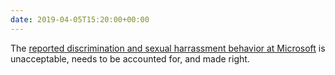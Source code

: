 ```yaml
---
date: 2019-04-05T15:20:00+00:00
---
```


The [reported discrimination and sexual harrassment behavior at Microsoft](https://qz.com/1587477/microsoft-investigating-sexual-harassment-claims-overlooked-by-hr/) is unacceptable, needs to be accounted for, and made right.
